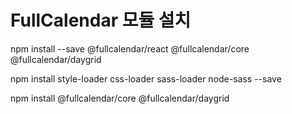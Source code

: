 # FullCalendar 모듈 설치
npm install --save @fullcalendar/react @fullcalendar/core @fullcalendar/daygrid

npm install style-loader css-loader sass-loader node-sass --save

npm install @fullcalendar/core @fullcalendar/daygrid
